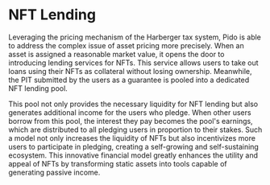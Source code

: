 # NFT Lending

Leveraging the pricing mechanism of the Harberger tax system, Pido is able to address the complex issue of asset pricing more precisely. When an asset is assigned a reasonable market value, it opens the door to introducing lending services for NFTs. This service allows users to take out loans using their NFTs as collateral without losing ownership. Meanwhile, the PIT submitted by the users as a guarantee is pooled into a dedicated NFT lending pool.

This pool not only provides the necessary liquidity for NFT lending but also generates additional income for the users who pledge. When other users borrow from this pool, the interest they pay becomes the pool's earnings, which are distributed to all pledging users in proportion to their stakes. Such a model not only increases the liquidity of NFTs but also incentivizes more users to participate in pledging, creating a self-growing and self-sustaining ecosystem. This innovative financial model greatly enhances the utility and appeal of NFTs by transforming static assets into tools capable of generating passive income.
